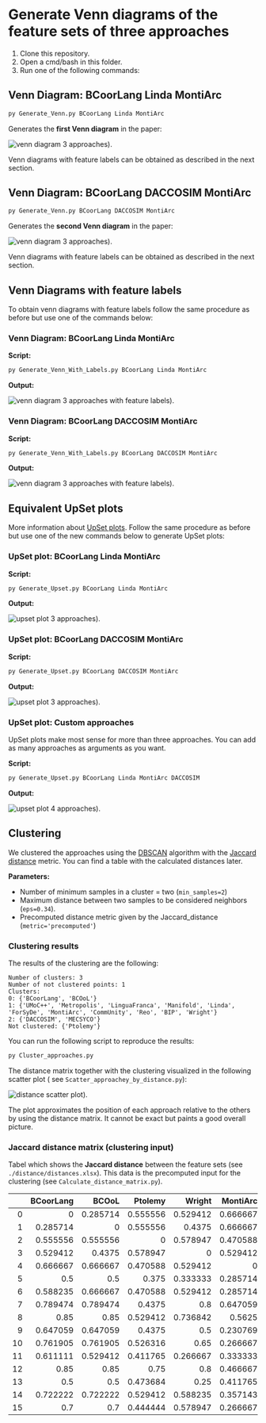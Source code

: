 # Generate Venn diagrams of the feature sets of three approaches

1. Clone this repository.
2. Open a cmd/bash in this folder.
3. Run one of the following commands:

## Venn Diagram: BCoorLang Linda MontiArc

```bash
py Generate_Venn.py BCoorLang Linda MontiArc
```

Generates the **first Venn diagram** in the paper:

![venn diagram 3 approaches](./venn-diagrams/BCoorLang_Linda_MontiArc_venn.svg)).

Venn diagrams with feature labels can be obtained as described in the next section.

## Venn Diagram: BCoorLang DACCOSIM MontiArc

```bash
py Generate_Venn.py BCoorLang DACCOSIM MontiArc
```

Generates the **second Venn diagram** in the paper:

![venn diagram 3 approaches](./venn-diagrams/BCoorLang_DACCOSIM_MontiArc_venn.svg)).

Venn diagrams with feature labels can be obtained as described in the next section.

## Venn Diagrams with feature labels

To obtain venn diagrams with feature labels follow the same procedure as before but use one of the commands below:

### Venn Diagram: BCoorLang Linda MontiArc

**Script:**

```bash
py Generate_Venn_With_Labels.py BCoorLang Linda MontiArc
```

**Output:**

![venn diagram 3 approaches with feature labels](./venn-diagrams/BCoorLang_Linda_MontiArc_venn_labeled.svg)).

### Venn Diagram: BCoorLang DACCOSIM MontiArc

**Script:**

```bash
py Generate_Venn_With_Labels.py BCoorLang DACCOSIM MontiArc
```

**Output:**

![venn diagram 3 approaches with feature labels](./venn-diagrams/BCoorLang_DACCOSIM_MontiArc_venn_labeled.svg)).

## Equivalent UpSet plots

More information about [UpSet plots](https://upset.app/).
Follow the same procedure as before but use one of the new commands below to generate UpSet plots:

### UpSet plot: BCoorLang Linda MontiArc

**Script:**

```bash
py Generate_Upset.py BCoorLang Linda MontiArc
```

**Output:**

![upset plot 3 approaches](./upset-plots/BCoorLang_Linda_MontiArc_upset.svg)).

### UpSet plot: BCoorLang DACCOSIM MontiArc

**Script:**

```bash
py Generate_Upset.py BCoorLang DACCOSIM MontiArc
```

**Output:**

![upset plot 3 approaches](./upset-plots/BCoorLang_DACCOSIM_MontiArc_upset.svg)).

### UpSet plot: Custom approaches

UpSet plots make most sense for more than three approaches. You can add as many approaches as arguments as you want.

**Script:**

```bash
py Generate_Upset.py BCoorLang Linda MontiArc DACCOSIM
```

**Output:**

![upset plot 4 approaches](./upset-plots/BCoorLang_Linda_MontiArc_DACCOSIM_upset.svg)).

## Clustering

We clustered the approaches using the [DBSCAN](https://en.wikipedia.org/wiki/DBSCAN) algorithm with
the [Jaccard distance](https://en.wikipedia.org/wiki/Jaccard_index#Overview) metric.
You can find a table with the calculated distances later.

**Parameters:**

- Number of minimum samples in a cluster = two (`min_samples=2`)
- Maximum distance between two samples to be considered neighbors (`eps=0.34`).
- Precomputed distance metric given by the Jaccard_distance (`metric='precomputed'`)

### Clustering results

The results of the clustering are the following:

```
Number of clusters: 3
Number of not clustered points: 1
Clusters:                        
0: {'BCoorLang', 'BCOoL'}
1: {'UMoC++', 'Metropolis', 'LinguaFranca', 'Manifold', 'Linda', 'ForSyDe', 'MontiArc', 'CommUnity', 'Reo', 'BIP', 'Wright'}
2: {'DACCOSIM', 'MECSYCO'}
Not clustered: {'Ptolemy'}
```

You can run the following script to reproduce the results:

```bash
py Cluster_approaches.py
```

The distance matrix together with the clustering visualized in the following scatter plot (
see `Scatter_approachey_by_distance.py`):

![distance scatter plot](distance/approach_scatter.svg)).

The plot approximates the position of each approach relative to the others by using the distance matrix.
It cannot be exact but paints a good overall picture.

### Jaccard distance matrix (clustering input)

Tabel which shows the **Jaccard distance** between the feature sets (see `./distance/distances.xlsx`).
This data is the precomputed input for the clustering (see `Calculate_distance_matrix.py`).

|    | BCoorLang |    BCOoL |  Ptolemy |   Wright | MontiArc | CommUnity | Metropolis |  MECSYCO | DACCOSIM |    UMoC++ | LinguaFranca |      Reo |    Linda |      BIP | Manifold |  ForSyDe |
|---:|----------:|---------:|---------:|---------:|---------:|----------:|-----------:|---------:|---------:|----------:|-------------:|---------:|---------:|---------:|---------:|---------:|
|  0 |         0 | 0.285714 | 0.555556 | 0.529412 | 0.666667 |       0.5 |   0.588235 | 0.789474 |     0.85 |  0.647059 |     0.761905 | 0.611111 |     0.85 |      0.5 | 0.722222 |      0.7 |
|  1 |  0.285714 |        0 | 0.555556 |   0.4375 | 0.666667 |       0.5 |   0.666667 | 0.789474 |     0.85 |  0.647059 |     0.761905 | 0.529412 |     0.85 |      0.5 | 0.722222 |      0.7 |
|  2 |  0.555556 | 0.555556 |        0 | 0.578947 | 0.470588 |     0.375 |   0.470588 |   0.4375 | 0.529412 |    0.4375 |     0.526316 | 0.411765 |     0.75 | 0.473684 | 0.529412 | 0.444444 |
|  3 |  0.529412 |   0.4375 | 0.578947 |        0 | 0.529412 |  0.333333 |   0.529412 |      0.8 | 0.736842 |       0.5 |         0.65 | 0.266667 |      0.8 |     0.25 | 0.588235 | 0.578947 |
|  4 |  0.666667 | 0.666667 | 0.470588 | 0.529412 |        0 |  0.285714 |   0.285714 | 0.647059 |   0.5625 |  0.230769 |     0.266667 | 0.333333 | 0.466667 | 0.411765 | 0.357143 | 0.266667 |
|  5 |       0.5 |      0.5 |    0.375 | 0.333333 | 0.285714 |         0 |   0.285714 | 0.647059 |   0.5625 |  0.230769 |     0.470588 | 0.214286 | 0.647059 |   0.3125 | 0.357143 |    0.375 |
|  6 |  0.588235 | 0.666667 | 0.470588 | 0.529412 | 0.285714 |  0.285714 |          0 |   0.5625 | 0.466667 | 0.0833333 |     0.470588 | 0.333333 |   0.5625 | 0.411765 | 0.230769 | 0.470588 |
|  7 |  0.789474 | 0.789474 |   0.4375 |      0.8 | 0.647059 |  0.647059 |     0.5625 |        0 | 0.166667 |  0.533333 |     0.611111 | 0.666667 | 0.705882 |      0.7 |    0.625 |     0.75 |
|  8 |      0.85 |     0.85 | 0.529412 | 0.736842 |   0.5625 |    0.5625 |   0.466667 | 0.166667 |        0 |  0.428571 |     0.529412 | 0.588235 |    0.625 | 0.631579 | 0.533333 | 0.684211 |
|  9 |  0.647059 | 0.647059 |   0.4375 |      0.5 | 0.230769 |  0.230769 |  0.0833333 | 0.533333 | 0.428571 |         0 |       0.4375 | 0.285714 | 0.533333 |    0.375 | 0.166667 |   0.4375 |
| 10 |  0.761905 | 0.761905 | 0.526316 |     0.65 | 0.266667 |  0.470588 |   0.470588 | 0.611111 | 0.529412 |    0.4375 |            0 |      0.5 | 0.333333 | 0.473684 |   0.4375 |     0.25 |
| 11 |  0.611111 | 0.529412 | 0.411765 | 0.266667 | 0.333333 |  0.214286 |   0.333333 | 0.666667 | 0.588235 |  0.285714 |          0.5 |        0 | 0.666667 | 0.352941 |      0.4 | 0.411765 |
| 12 |      0.85 |     0.85 |     0.75 |      0.8 | 0.466667 |  0.647059 |     0.5625 | 0.705882 |    0.625 |  0.533333 |     0.333333 | 0.666667 |        0 | 0.631579 | 0.428571 |   0.4375 |
| 13 |       0.5 |      0.5 | 0.473684 |     0.25 | 0.411765 |    0.3125 |   0.411765 |      0.7 | 0.631579 |     0.375 |     0.473684 | 0.352941 | 0.631579 |        0 |    0.375 | 0.388889 |
| 14 |  0.722222 | 0.722222 | 0.529412 | 0.588235 | 0.357143 |  0.357143 |   0.230769 |    0.625 | 0.533333 |  0.166667 |       0.4375 |      0.4 | 0.428571 |    0.375 |        0 | 0.333333 |
| 15 |       0.7 |      0.7 | 0.444444 | 0.578947 | 0.266667 |     0.375 |   0.470588 |     0.75 | 0.684211 |    0.4375 |         0.25 | 0.411765 |   0.4375 | 0.388889 | 0.333333 |        0 |

